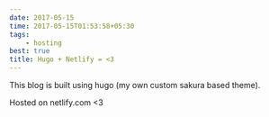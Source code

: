 ```yaml
---
date: 2017-05-15
time: 2017-05-15T01:53:58+05:30
tags:
    - hosting
best: true
title: Hugo + Netlify = <3
---
```


This blog is built using hugo (my own custom sakura based
theme).

Hosted on netlify.com <3
